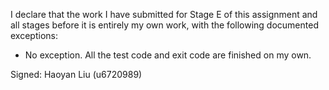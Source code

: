 I declare that the work I have submitted for Stage E of this assignment and all stages before it is entirely my own work, with the
following documented exceptions:

* No exception. All the test code and exit code are finished on my own.

Signed: Haoyan Liu (u6720989)

